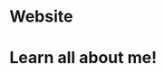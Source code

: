 # Website
<!DOCTYPE html>
<html>
<head>
	<title> All about me </title>
	<meta charset="utf-8"/>
	<link rel="stylesheet" type="text/css" href="main.css">
</head>
<body>
	<h1>Learn all about me!</h1>
</body>
</html>
